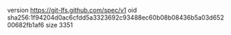 version https://git-lfs.github.com/spec/v1
oid sha256:1f94204d0ac6cfdd5a3323692c93488ec60b08b08436b5a03d65200682fb1af6
size 3351
